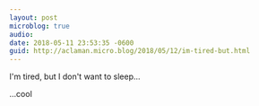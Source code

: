 ```yaml
---
layout: post
microblog: true
audio: 
date: 2018-05-11 23:53:35 -0600
guid: http://aclaman.micro.blog/2018/05/12/im-tired-but.html
---
```

I'm tired, but I don't want to sleep…

…cool
